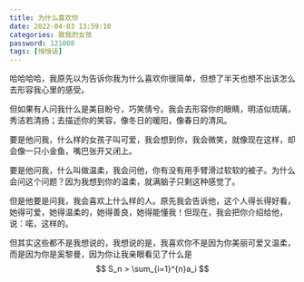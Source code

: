 ```yaml
---
title: 为什么喜欢你
date: 2022-04-03 13:59:10
categories: 致我的女孩
password: 121008 
tags: [悄悄话]
---
```


哈哈哈哈，我原先以为告诉你我为什么喜欢你很简单，但想了半天也想不出该怎么去形容我心里的感受。

但如果有人问我什么是美目盼兮，巧笑倩兮。我会去形容你的眼睛，明洁似琉璃，秀洁若清扬；去描述你的笑容，像冬日的暖阳，像春日的清风。

要是他问我，什么样的女孩子叫可爱，我会想到你，我会微笑，就像现在这样，却会像一只小金鱼，嘴巴张开又闭上。

要是他问我，什么叫做温柔，我会问他，你有没有用手臂滑过软软的被子。为什么会问这个问题？因为我想到你的温柔，就满脑子只剩这种感觉了。

但是他要是问我，我会喜欢上什么样的人。原先我会告诉他，这个人得长得好看，她得可爱，她得温柔的，她得善良，她得能懂我！但现在，我会把你介绍给他，说：喏，这样的。

但其实这些都不是我想说的，我想说的是，我喜欢你不是因为你美丽可爱又温柔，而是因为你是奚黎曼，因为你让我亲眼看见了什么是
$$
S_n > \sum_{i=1}^{n}a_i
$$

